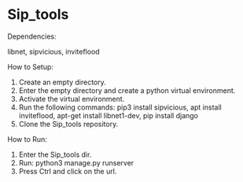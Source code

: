# Sip_tools


Dependencies:

libnet,
sipvicious,
inviteflood 



How to Setup:

1) Create an empty directory.
2) Enter the empty directory and create a python virtual environment.
3) Activate the virtual environment.
4) Run the following commands:
 pip3 install sipvicious,
 apt install inviteflood,
 apt-get install libnet1-dev,
 pip install django 
5) Clone the Sip_tools repository.


How to Run:

1) Enter the Sip_tools dir.
2) Run: python3 manage.py runserver
3) Press Ctrl and click on the url.